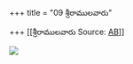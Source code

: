+++
title = "09 శ్రీరాములవారు"

+++
[[శ్రీరాములవారు	Source: [AB](https://andhrabharati.com/strI_bAla/bAlabhASha/SrIrAmulavAru.html)]]

![](09b.gif)
